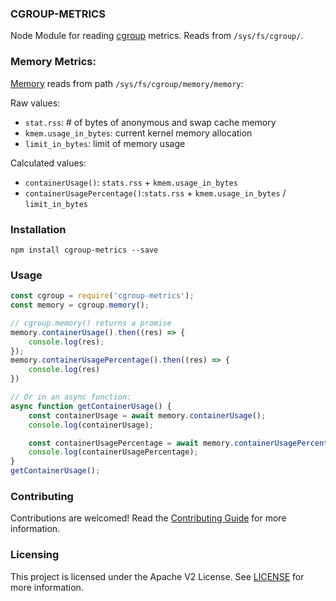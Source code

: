 ### CGROUP-METRICS

Node Module for reading [cgroup](https://www.kernel.org/doc/Documentation/cgroup-v1/) metrics. Reads from `/sys/fs/cgroup/`. 

### Memory Metrics:

[Memory](https://www.kernel.org/doc/Documentation/cgroup-v1/memory.txt) reads from path `/sys/fs/cgroup/memory/memory`:

Raw values:
- `stat.rss`: # of bytes of anonymous and swap cache memory
- `kmem.usage_in_bytes`: current kernel memory allocation
- `limit_in_bytes`: limit of memory usage

Calculated values:
- `containerUsage()`: `stats.rss` + `kmem.usage_in_bytes`
- `containerUsagePercentage()`:`stats.rss` + `kmem.usage_in_bytes` / `limit_in_bytes`


### Installation

```
npm install cgroup-metrics --save
```

### Usage

```javascript
const cgroup = require('cgroup-metrics');
const memory = cgroup.memory();

// cgroup.memory() returns a promise
memory.containerUsage().then((res) => {
    console.log(res);
});
memory.containerUsagePercentage().then((res) => {
    console.log(res)
})

// Or in an async function:
async function getContainerUsage() {
    const containerUsage = await memory.containerUsage();
    console.log(containerUsage);

    const containerUsagePercentage = await memory.containerUsagePercentage();
    console.log(containerUsagePercentage);
}
getContainerUsage();
```


### Contributing

Contributions are welcomed! Read the [Contributing Guide](./CONTRIBUTING.md) for more information.

### Licensing

This project is licensed under the Apache V2 License. See [LICENSE](LICENSE) for more information.
